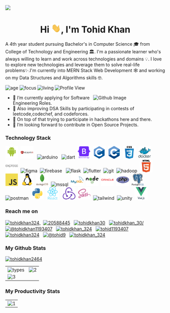 ![](https://raw.githubusercontent.com/halfrost/halfrost/master/icons/header_.png)

<h1 align="center">Hi <img src="https://raw.githubusercontent.com/ABSphreak/ABSphreak/master/gifs/Hi.gif" width="30px">, I'm Tohid Khan</h1>

A 4th year student pursuing Bachelor's in Computer Science 🎓 from College of Technology and Engineering 🏛. I'm a passionate learner who's always willing to learn and work across technologies and domains 💡. I love to explore new technologies and leverage them to solve real-life problems✨.I'm currently into MERN Stack Web Development 🕸️ and working on my Data Structures and Algorithms skills 🤓.

![age](https://img.shields.io/badge/age-21-blue) ![focus](https://img.shields.io/badge/focus-FullStack-brightgreen) ![living](https://img.shields.io/badge/living-Udaipur-3c9) ![Profile View](https://komarev.com/ghpvc/?username=tohidkhan2464&label=Profile%20views&color=0e75b6&style=flat)

<img width="45%" align="right" alt="Github Image" src="https://raw.githubusercontent.com/onimur/.github/master/.resources/git-header.svg" />

- 🌱 I’m currently applying for Software Engineering Roles.
- 🌱 Also improving DSA Skills by participating in contests of leetcode,codechef, and codeforces.
- 🌱 On top of that trying to participate in hackathons here and there.
- 👯 I’m looking forward to contribute in Open Source Projects.

### Technology Stack

<p align="left">
<img src="https://raw.githubusercontent.com/devicons/devicon/master/icons/android/android-original-wordmark.svg" alt="android"height="40" width="40"/>&nbsp;
<img src="https://raw.githubusercontent.com/devicons/devicon/master/icons/angularjs/angularjs-original-wordmark.svg" alt="angularjs"height="40" width="40"/> &nbsp;
<img src="https://cdn.worldvectorlogo.com/logos/arduino-1.svg" alt="arduino"height="40" width="40"/> &nbsp;
<img src="https://www.vectorlogo.zone/logos/dartlang/dartlang-icon.svg" alt="dart"height="40" width="40"/>&nbsp;
<img src="https://raw.githubusercontent.com/devicons/devicon/master/icons/bootstrap/bootstrap-plain-wordmark.svg" alt="bootstrap"height="40" width="40"/>&nbsp;
<img src="https://raw.githubusercontent.com/devicons/devicon/master/icons/c/c-original.svg" alt="c"height="40" width="40"/>&nbsp;
<img src="https://raw.githubusercontent.com/devicons/devicon/master/icons/cplusplus/cplusplus-original.svg" alt="cplusplus"height="40" width="40"/>&nbsp;
<img src="https://raw.githubusercontent.com/devicons/devicon/master/icons/css3/css3-original-wordmark.svg" alt="css3"height="40" width="40"/>&nbsp;
<img src="https://raw.githubusercontent.com/devicons/devicon/master/icons/docker/docker-original-wordmark.svg" alt="docker"height="40" width="40"/>&nbsp;
<img src="https://raw.githubusercontent.com/devicons/devicon/master/icons/express/express-original-wordmark.svg" alt="express"height="40" width="40"/>&nbsp;
<img src="https://www.vectorlogo.zone/logos/figma/figma-icon.svg" alt="figma"height="40" width="40"/>&nbsp;
<img src="https://www.vectorlogo.zone/logos/firebase/firebase-icon.svg" alt="firebase"height="40" width="40"/> &nbsp;
<img src="https://www.vectorlogo.zone/logos/pocoo_flask/pocoo_flask-icon.svg" alt="flask"height="40" width="40"/>&nbsp;
<img src="https://www.vectorlogo.zone/logos/flutterio/flutterio-icon.svg" alt="flutter"height="40" width="40"/>&nbsp;
<img src="https://www.vectorlogo.zone/logos/git-scm/git-scm-icon.svg" alt="git"height="40" width="40"/>&nbsp;
<img src="https://www.vectorlogo.zone/logos/apache_hadoop/apache_hadoop-icon.svg" alt="hadoop"height="40" width="40"/>&nbsp;
<img src="https://raw.githubusercontent.com/devicons/devicon/master/icons/html5/html5-original-wordmark.svg" alt="html5"height="40" width="40"/>&nbsp;
<img src="https://raw.githubusercontent.com/devicons/devicon/master/icons/javascript/javascript-original.svg" alt="javascript"height="40" width="40"/>&nbsp;
<img src="https://raw.githubusercontent.com/devicons/devicon/master/icons/linux/linux-original.svg" alt="linux"height="40" width="40"/>&nbsp;
<img src="https://raw.githubusercontent.com/devicons/devicon/master/icons/mongodb/mongodb-original-wordmark.svg" alt="mongodb"height="40" width="40"/>&nbsp;
<img src="https://www.svgrepo.com/show/303229/microsoft-sql-server-logo.svg" alt="mssql"height="40" width="40"/>&nbsp;
<img src="https://raw.githubusercontent.com/devicons/devicon/master/icons/mysql/mysql-original-wordmark.svg" alt="mysql"height="40" width="40"/>&nbsp;
<img src="https://raw.githubusercontent.com/devicons/devicon/master/icons/nodejs/nodejs-original-wordmark.svg" alt="nodejs"height="40" width="40"/>&nbsp;
<img src="https://raw.githubusercontent.com/devicons/devicon/master/icons/oracle/oracle-original.svg" alt="oracle"height="40" width="40"/>&nbsp;
<img src="https://raw.githubusercontent.com/devicons/devicon/master/icons/php/php-original.svg" alt="php"height="40" width="40"/>&nbsp;
<img src="https://raw.githubusercontent.com/devicons/devicon/master/icons/postgresql/postgresql-original-wordmark.svg" alt="postgresql"height="40" width="40"/>&nbsp;
<img src="https://www.vectorlogo.zone/logos/getpostman/getpostman-icon.svg" alt="postman"height="40" width="40"/>&nbsp;
<img src="https://raw.githubusercontent.com/devicons/devicon/master/icons/python/python-original.svg" alt="python"height="40" width="40"/>&nbsp;
<img src="https://raw.githubusercontent.com/devicons/devicon/master/icons/react/react-original-wordmark.svg" alt="react"height="40" width="40"/> &nbsp;
<img src="https://raw.githubusercontent.com/devicons/devicon/master/icons/redux/redux-original.svg" alt="redux"height="40" width="40"/>&nbsp;
<img src="https://raw.githubusercontent.com/devicons/devicon/master/icons/sass/sass-original.svg" alt="sass"height="40" width="40"/>&nbsp;
<img src="https://www.vectorlogo.zone/logos/tailwindcss/tailwindcss-icon.svg" alt="tailwind"height="40" width="40"/>&nbsp;
<img src="https://www.vectorlogo.zone/logos/unity3d/unity3d-icon.svg" alt="unity"height="40" width="40"/>&nbsp;
<img src="https://raw.githubusercontent.com/devicons/devicon/master/icons/vuejs/vuejs-original-wordmark.svg" alt="vuejs"height="40" width="40"/>
</p>


### Reach me on

<p align="left">

<a href="https://linkedin.com/in/tohidkhan324" target="blank">
<img align="center" src="https://raw.githubusercontent.com/rahuldkjain/github-profile-readme-generator/master/src/images/icons/Social/linked-in-alt.svg" alt="tohidkhan324" height="30" width="40" />
</a>
&nbsp;
<a href="https://stackoverflow.com/users/20588445" target="blank"><img align="center" src="https://raw.githubusercontent.com/rahuldkjain/github-profile-readme-generator/master/src/images/icons/Social/stack-overflow.svg" alt="20588445" height="30" width="40" /></a>
&nbsp;
<a href="https://fb.com/tohidkhan30" target="blank"><img align="center" src="https://raw.githubusercontent.com/rahuldkjain/github-profile-readme-generator/master/src/images/icons/Social/facebook.svg" alt="tohidkhan30" height="30" width="40" /></a>
&nbsp;
<a href="https://instagram.com/tohidkhan_30/" target="blank"><img align="center" src="https://raw.githubusercontent.com/rahuldkjain/github-profile-readme-generator/master/src/images/icons/Social/instagram.svg" alt="tohidkhan_30/" height="30" width="40" /></a>
&nbsp;
<a href="https://medium.com/@tohidkhan1193407" target="blank"><img align="center" src="https://raw.githubusercontent.com/rahuldkjain/github-profile-readme-generator/master/src/images/icons/Social/medium.svg" alt="@tohidkhan1193407" height="30" width="40" /></a>
&nbsp;
<a href="https://www.codechef.com/users/tohidkhan_324" target="blank"><img align="center" src="https://cdn.jsdelivr.net/npm/simple-icons@3.1.0/icons/codechef.svg" alt="tohidkhan_324" height="30" width="40" /></a>
&nbsp;
<a href="https://www.hackerrank.com/tohid1193407" target="blank"><img align="center" src="https://raw.githubusercontent.com/rahuldkjain/github-profile-readme-generator/master/src/images/icons/Social/hackerrank.svg" alt="tohid1193407" height="30" width="40" /></a>
&nbsp;
<a href="https://www.leetcode.com/tohidkhan324" target="blank"><img align="center" src="https://raw.githubusercontent.com/rahuldkjain/github-profile-readme-generator/master/src/images/icons/Social/leet-code.svg" alt="tohidkhan324" height="30" width="40" /></a>
&nbsp;
<a href="https://www.hackerearth.com/@tohid9" target="blank"><img align="center" src="https://raw.githubusercontent.com/rahuldkjain/github-profile-readme-generator/master/src/images/icons/Social/hackerearth.svg" alt="@tohid9" height="30" width="40" /></a>
&nbsp;
<a href="https://auth.geeksforgeeks.org/user/tohidkhan_324" target="blank"><img align="center" src="https://raw.githubusercontent.com/rahuldkjain/github-profile-readme-generator/master/src/images/icons/Social/geeks-for-geeks.svg" alt="tohidkhan_324" height="30" width="40" /></a>
</p>

### My Github Stats

<p align="left"> <a href="https://github.com/ryo-ma/github-profile-trophy"><img src="https://github-profile-trophy.vercel.app/?username=tohidkhan2464" alt="tohidkhan2464" /></a> </p>

<table>
  <tr>
    <td><img src="https://github-readme-stats.vercel.app/api?username=tohidkhan2464&show_icons=true"  display=block width=100% height=auto  alt="types" /></td>
    <td><img src="https://github-readme-streak-stats.herokuapp.com/?user=tohidkhan2464"  display=block width=100% height=auto  alt="2" ></td>
   </tr> 
   <tr>
      <td><img src="https://github-readme-stats.vercel.app/api/top-langs/?username=tohidkhan2464&layout=compact"  display=block width=100% height=auto alt="3" ></td>
  </tr>
</table

</br>

### My Productivity Stats

<table>
  <tr>
    <td>
    <img src="https://github-profile-summary-cards.vercel.app/api/cards/profile-details?username=tohidkhan2464"  display=block width=100% height=auto  alt="1" >
    </td>
   </tr> 
   
  </tr>
</table>

</br>
